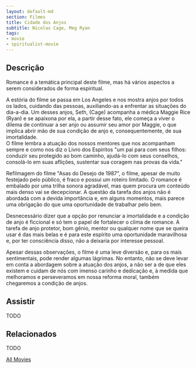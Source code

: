 ```yaml
---
layout: default-md
section: Filmes
title: Cidade dos Anjos
subtitle: Nicolas Cage, Meg Ryan
tags: 
- movie
- spiritualist-movie
---
```


## Descrição
Romance é a temática principal deste filme, mas há vários aspectos a serem considerados de forma espiritual.

A estória do filme se passa em Los Angeles e nos mostra anjos por todos os lados, cuidando das pessoas, auxiliando-as a enfrentar as situações do dia-a-dia. Um desses anjos, Seth, (Cage) acompanha a médica Maggie Rice (Ryan) e se apaixona por ela, a partir desse fato, ele começa a viver o dilema de continuar a ser anjo ou assumir seu amor por Maggie, o que implica abrir mão de sua condição de anjo e, consequentemente, de sua imortalidade.  
O filme lembra a atuação dos nossos mentores que nos acompanham sempre e como nos diz o Livro dos Espíritos "um pai para com seus filhos: conduzir seu protegido ao bom caminho, ajudá-lo com seus conselhos, consolá-lo em suas aflições, sustentar sua coragem nas provas da vida."

Refilmagem do filme "Asas do Desejo de 1987", o filme, apesar de muito festejado pelo público, é fraco e possui um roteiro limitado. O romance é embalado por uma trilha sonora agradável, mas quem procura um conteúdo mais denso vai se decepcionar. 
A questão da tarefa dos anjos não é abordada com a devida importância e, em alguns momentos, mais parece uma obrigação do que uma oportunidade de trabalhar pelo bem.

Desnecessário dizer que a opção por renunciar a imortalidade e a condição de anjo é ficcional e só tem o papel de fortalecer o clima de romance.
A tarefa de anjo protetor, bom gênio, mentor ou qualquer nome que se queira usar é das mais belas e é para este espírito uma oportunidade maravilhosa e, por ter consciência disso, não a deixaria por interesse pessoal.

Apesar dessas observações, o filme é uma leve diversão e, para os mais sentimentais, pode render algumas lágrimas. No entanto, não se deve levar em conta a abordagem sobre a atuação dos anjos, a não ser a de que eles existem e cuidam de nós com imenso carinho e dedicação e, à medida que melhoramos e perseveramos em nossa reforma moral, também chegaremos a condição de anjos.

## Assistir
TODO

## Relacionados
TODO


<a href="/movies" class="button">All Movies</a>